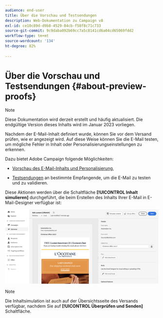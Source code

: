 ```yaml
---
audience: end-user
title: Über die Vorschau und Testsendungen
description: Web-Dokumentation zu Campaign v8
exl-id: ce10c89d-d9b8-4529-84cb-f58f8c71c733
source-git-commit: 9c9daba092b69cc7a5c8141cd6a04cd65069fdd2
workflow-type: tm+mt
source-wordcount: '134'
ht-degree: 82%

---
```


# Über die Vorschau und Testsendungen {#about-preview-proofs}

>[!NOTE]
>
>Diese Dokumentation wird derzeit erstellt und häufig aktualisiert. Die endgültige Version dieses Inhalts wird im Januar 2023 vorliegen.

Nachdem der E-Mail-Inhalt definiert wurde, können Sie vor dem Versand prüfen, wie er angezeigt wird. Auf diese Weise können Sie die E-Mail testen, um mögliche Fehler in Inhalt oder Personalisierungseinstellungen zu erkennen.

Dazu bietet Adobe Campaign folgende Möglichkeiten:

* [Vorschau des E-Mail-Inhalts und Personalisierung](#preview),

<!--* [Check the email rendering](#rendering) in popular desktop, mobile and web-based clients,-->
* [Testsendungen](#send-proofs) an bestimmte Empfangende, um die E-Mail zu testen und zu validieren.

Diese Aktionen werden über die Schaltfläche **[!UICONTROL Inhalt simulieren]** durchgeführt, die beim Erstellen des Inhalts Ihrer E-Mail in E-Mail-Designer verfügbar ist:

![](assets/simulate.png)

>[!NOTE]
>
>Die Inhaltsimulation ist auch auf der Übersichtsseite des Versands verfügbar, nachdem Sie auf **[!UICONTROL Überprüfen und Senden]** Schaltfläche.
